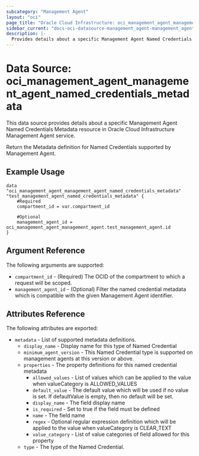 ```yaml
---
subcategory: "Management Agent"
layout: "oci"
page_title: "Oracle Cloud Infrastructure: oci_management_agent_management_agent_named_credentials_metadata"
sidebar_current: "docs-oci-datasource-management_agent-management_agent_named_credentials_metadata"
description: |-
  Provides details about a specific Management Agent Named Credentials Metadata in Oracle Cloud Infrastructure Management Agent service
---
```


# Data Source: oci_management_agent_management_agent_named_credentials_metadata
This data source provides details about a specific Management Agent Named Credentials Metadata resource in Oracle Cloud Infrastructure Management Agent service.

Return the Metadata definition for Named Credentials supported by Management Agent.


## Example Usage

```hcl
data "oci_management_agent_management_agent_named_credentials_metadata" "test_management_agent_named_credentials_metadata" {
	#Required
	compartment_id = var.compartment_id

	#Optional
	management_agent_id = oci_management_agent_management_agent.test_management_agent.id
}
```

## Argument Reference

The following arguments are supported:

* `compartment_id` - (Required) The OCID of the compartment to which a request will be scoped.
* `management_agent_id` - (Optional) Filter the named credential metadata which is compatible with the given Management Agent identifier.


## Attributes Reference

The following attributes are exported:

* `metadata` - List of supported metadata definitions.
	* `display_name` - Display name for this type of Named Credential
	* `minimum_agent_version` - This Named Credential type is supported on management agents at this version or above.
	* `properties` - The property definitions for this named credential metadata
		* `allowed_values` - List of values which can be applied to the value when valueCategory is ALLOWED_VALUES
		* `default_value` - The default value which will be used if no value is set.  If defaultValue is empty, then no default will be set.
		* `display_name` - The field display name
		* `is_required` - Set to true if the field must be defined
		* `name` - The field name
		* `regex` - Optional regular expression definition which will be applied to the value when valueCategory is CLEAR_TEXT
		* `value_category` - List of value categories of field allowed for this property
	* `type` - The type of the Named Credential.

